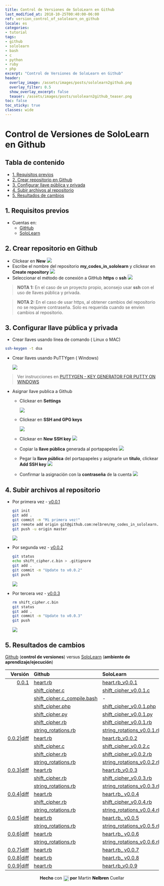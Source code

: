 ```yaml
---
title: Control de Versiones de SoloLearn en Github
last_modified_at: 2018-10-25T00:40:00-06:00
ref: version_control_of_sololearn_on_github
locale: es
categories:
- tutorial
tags:
- github
- sololearn
- bash
- c
- python
- ruby
- php
excerpt: "Control de Versiones de SoloLearn en Github"
header:
  overlay_image: /assets/images/posts/sololearn2github.png
  overlay_filter: 0.5
  show_overlay_excerpt: false
  teaser: /assets/images/posts/sololearn2github_teaser.png
toc: false
toc_sticky: true
classes: wide
---
```


# Control de Versiones de SoloLearn en Github

## Tabla de contenido
  * [1. Requisitos previos](#1)
  * [2. Crear repositorio en Github](#2)
  * [3. Configurar llave pública y privada](#3)
  * [4. Subir archivos al repositorio](#4)
  * [5. Resultados de cambios](#5)

## 1. Requisitos previos <a name="1"></a>
   - Cuentas en:
     - <i class="fab fa-github"></i> [GitHub](https://github.com)
     - <i class="fas fa-code"></i> [SoloLearn](https://sololearn.com)

## 2. Crear repositorio en Github <a name="2"></a>
   - Clickear en **New**
     ![](/assets/images/posts/new_repository_1.png)
   - Escribe el nombre del repositorio **my_codes_in_sololearn** y clickear en **Create repository**
     ![](/assets/images/posts/new_repository_2.png)
   - Seleccionar el método de conexión a GitHub **https** o **ssh**
     ![](/assets/images/posts/new_repository_3.png)
  
   > **NOTA 1:** En el caso de un proyecto propio, aconsejo usar **ssh** con el uso de llaves pública y privada.
  
   > **NOTA 2:** En el caso de usar https, al obtener cambios del repositorio no se requiere contraseña. Solo es requerida cuando se envíen cambios al repositorio.

## 3. Configurar llave pública y privada <a name="3"></a>
   - Crear llaves usando linea de comando (<i class="fab fa-linux"></i> Linux o <i class="fab fa-apple"></i> MAC)

   ```bash
   ssh-keygen -t dsa
   ``` 

   - Crear llaves usando PuTTYgen (<i class="fab fa-windows"></i> Windows)

     ![](/assets/images/posts/puttygen.png)

   > Ver instrucciones en [PUTTYGEN - KEY GENERATOR FOR PUTTY ON WINDOWS](https://www.ssh.com/ssh/putty/windows/puttygen)   

  - Asignar llave publica a Github

    - Clickear en **Settings**

      ![](/assets/images/posts/ssh_keys_01.png)
       
    - Clickear en **SSH and GPG keys**
      
      ![](/assets/images/posts/ssh_keys_02.png) 

    - Clickear en **New SSH key**
      ![](/assets/images/posts/ssh_keys_03.png) 
    
    - Copiar la **llave pública** generada al portapapeles
      ![](/assets/images/posts/ssh_keys_04.png)
    
    - Pegar la **llave pública** del portapapeles y asignarle un **titulo**, clickear **Add SSH key**
      ![](/assets/images/posts/ssh_keys_05.png)

    - Confirmar la asignación con la **contraseña** de la cuenta
      ![](/assets/images/posts/ssh_keys_06.png)
 
## 4. Subir archivos al repositorio <a name="4"></a>
   - Por primera vez - [v0.0.1](#v0.0.1)
   
     ```bash
     git init
     git add .
     git commit -m "Mi primera vez!"
     git remote add origin git@github.com:nelbren/my_codes_in_sololearn.git
     git push -u origin master
     ``` 
     ![](/assets/images/posts/git_init.png)
   - Por segunda vez - [v0.0.2](#v0.0.2)
   
     ```bash
     git status
     echo shift_cipher.c.bin > .gitignore
     git add .
     git commit -m "Update to v0.0.2"
     git push
     ``` 
     ![](/assets/images/posts/git_push_v0.0.2.png)
   - Por tercera vez - [v0.0.3](#v0.0.3)
   
     ```bash
     rm shift_cipher.c.bin
     git status
     git add .
     git commit -m "Update to v0.0.3"
     git push
     ``` 
     ![](/assets/images/posts/git_push_v0.0.3.png)     
     
## 5. Resultados de cambios <a name="5"></a> 
   <i class="fab fa-github"></i> [Github](https://github.com/nelbren/my_codes_in_sololearn) (**control de versiones**) versus  <i class="fas fa-code"></i> [SoloLearn](https://www.sololearn.com/Profile/8229204) (**ambiente de aprendizaje/ejecución**)

   |Versión|Github         | SoloLearn  |Lenguaje| Descripción|
   |------:|:--------------|:-----------|:------:|:-----------|
   |[0.0.1](https://github.com/nelbren/my_codes_in_sololearn/tree/3bc139e905140e61c67cc7f756efa9df88cdfa90)<a name="v0.0.1"></a>|[heart.rb](https://github.com/nelbren/my_codes_in_sololearn/blob/3bc139e905140e61c67cc7f756efa9df88cdfa90/heart.rb)|[heart.rb\_v0.0.1](https://code.sololearn.com/csr5mCY6joG9/#rb)|Ruby|DisplayAHeart-FirstTry!|
   | |[shift\_cipher.c](https://github.com/nelbren/my_codes_in_sololearn/blob/3bc139e905140e61c67cc7f756efa9df88cdfa90/shift_cipher.c)|[shift\_cipher\_v0.0.1.c](https://code.sololearn.com/cNGVi1MaeYJ6/#c)|C|UseShiftCipherIn28lines|
   | |[shift\_cipher.c_compile.bash](https://github.com/nelbren/my_codes_in_sololearn/blob/3bc139e905140e61c67cc7f756efa9df88cdfa90/shift_cipher.c_compile.bash)| - |Bash|Bash4CompileCProgram|
   | |[shift\_cipher.php](https://github.com/nelbren/my_codes_in_sololearn/blob/3bc139e905140e61c67cc7f756efa9df88cdfa90/shift_cipher.php)| [shift\_cipher\_v0.0.1.php](https://code.sololearn.com/w5I5CvnY7TOs/#php)|PHP|UseShiftCipherIn13lines|   
   | |[shift\_cipher.py](https://github.com/nelbren/my_codes_in_sololearn/blob/3bc139e905140e61c67cc7f756efa9df88cdfa90/shift_cipher.py)| [shift\_cipher\_v0.0.1.py](https://code.sololearn.com/c2DTb4Eiz4qP/#py)|Python|UseShiftCipherIn10lines|
   | |[shift\_cipher.rb](https://github.com/nelbren/my_codes_in_sololearn/blob/3bc139e905140e61c67cc7f756efa9df88cdfa90/shift_cipher.rb)| [shift\_cipher\_v0.0.1.rb](https://code.sololearn.com/cRNWQ2J4He6o/#rb)|Ruby|UseShiftCipherIn20lines|  
   | |[string\_rotations.rb](https://github.com/nelbren/my_codes_in_sololearn/blob/3bc139e905140e61c67cc7f756efa9df88cdfa90/string_rotations.rb)| [string\_rotations\_v0.0.1.rb](https://code.sololearn.com/cZu14adYWt4Q/#rb)|Ruby|UsingSubstring|    
   |[0.0.2](https://github.com/nelbren/my_codes_in_sololearn/tree/d32be705aae9f67bc0535c747cda2ce562c70734)<a name="v0.0.2"></a>\|[diff](https://github.com/nelbren/my_codes_in_sololearn/commit/d32be705aae9f67bc0535c747cda2ce562c70734#diff-b41048bdbaf2311019d6726e7e2c6912)|[heart.rb](https://github.com/nelbren/my_codes_in_sololearn/blob/d32be705aae9f67bc0535c747cda2ce562c70734/heart.rb)|[heart.rb\_v0.0.2](https://code.sololearn.com/cvgkNxueAUCI/#rb)|Ruby|DisplayAHeart-UseShortenedIf!|
   | |[shift\_cipher.c](https://github.com/nelbren/my_codes_in_sololearn/blob/d32be705aae9f67bc0535c747cda2ce562c70734/shift_cipher.c)|[shift\_cipher\_v0.0.2.c](https://code.sololearn.com/cOmOJZmV2Fsa/#c)|C|UseTernaryOperatorIn15lines|
   | |[shift\_cipher.rb](https://github.com/nelbren/my_codes_in_sololearn/blob/d32be705aae9f67bc0535c747cda2ce562c70734/shift_cipher.rb)| [shift\_cipher\_v0.0.2.rb](https://code.sololearn.com/cxVFVuRK9z79/#rb)|Ruby|UseTernaryOperatorIn13lines|  
   | |[string\_rotations.rb](https://github.com/nelbren/my_codes_in_sololearn/blob/d32be705aae9f67bc0535c747cda2ce562c70734/string_rotations.rb)| [string\_rotations\_v0.0.2.rb](https://code.sololearn.com/cKtyRTM49lLc/#rb)|Ruby|UsingRotate|
   |[0.0.3](https://github.com/nelbren/my_codes_in_sololearn/tree/80414f98e31ffb6b18f198c7c491141597cf0117)<a name="v0.0.3"></a>\|[diff](https://github.com/nelbren/my_codes_in_sololearn/commit/80414f98e31ffb6b18f198c7c491141597cf0117?diff=split)|[heart.rb](https://github.com/nelbren/my_codes_in_sololearn/blob/80414f98e31ffb6b18f198c7c491141597cf0117/heart.rb)|[heart.rb\_v0.0.3](https://code.sololearn.com/c0or8DjaVS2N/#rb)|Ruby|DisplayAHeart-UseShortBlocks1|
   | |[shift\_cipher.rb](https://github.com/nelbren/my_codes_in_sololearn/blob/80414f98e31ffb6b18f198c7c491141597cf0117/shift_cipher.rb)| [shift\_cipher\_v0.0.3.rb](https://code.sololearn.com/cpkKE1Vfo4v0/#rb)|Ruby|UseShorthandOperIn11lines|  
   | |[string\_rotations.rb](https://github.com/nelbren/my_codes_in_sololearn/blob/80414f98e31ffb6b18f198c7c491141597cf0117/string_rotations.rb)| [string\_rotations\_v0.0.3.rb](https://code.sololearn.com/cN3W06aB6fDw/#rb)|Ruby|UsingRegex| 
   |[0.0.4](https://github.com/nelbren/my_codes_in_sololearn/tree/b837bb11609c7159e91972b970354c5fbb5f94af)<a name="v0.0.4"></a>\|[diff](https://github.com/nelbren/my_codes_in_sololearn/commit/b837bb11609c7159e91972b970354c5fbb5f94af#diff-b41048bdbaf2311019d6726e7e2c6912)|[heart.rb](https://github.com/nelbren/my_codes_in_sololearn/blob/b837bb11609c7159e91972b970354c5fbb5f94af/heart.rb)|[heart.rb\_ v0.0.4](https://code.sololearn.com/cjy7I5Qx9B1A/#rb)|Ruby|DisplayAHeart-UseShortBlocks2|
   | |[shift\_cipher.rb](https://github.com/nelbren/my_codes_in_sololearn/blob/b837bb11609c7159e91972b970354c5fbb5f94af/shift_cipher.rb)| [shift\_cipher\_v0.0.4.rb](https://code.sololearn.com/cQN4bIY8A81y/#rb)|Ruby|UseBracketSyntaxIn7lines|  
   | |[string\_rotations.rb](https://github.com/nelbren/my_codes_in_sololearn/blob/b837bb11609c7159e91972b970354c5fbb5f94af/string_rotations.rb)| [string\_rotations\_v0.0.4.rb](https://code.sololearn.com/c382KXDa3l22/#rb)|Ruby|UsingSubstringAndOnlyOneAssing|
   |[0.0.5](https://github.com/nelbren/my_codes_in_sololearn/tree/64ac756c6bbc6f16a9fe4fca47bfdb74a187b86b)<a name="v0.0.4"></a>\|[diff](https://github.com/nelbren/my_codes_in_sololearn/commit/64ac756c6bbc6f16a9fe4fca47bfdb74a187b86b?diff=split)|[heart.rb](https://github.com/nelbren/my_codes_in_sololearn/blob/64ac756c6bbc6f16a9fe4fca47bfdb74a187b86b/heart.rb)|[heart.rb\_ v0.0.5](https://code.sololearn.com/cTcEJusa6pwj/#rb)|Ruby|DisplayAHeart-UseCase2Array|
   | |[string\_rotations.rb](https://github.com/nelbren/my_codes_in_sololearn/blob/64ac756c6bbc6f16a9fe4fca47bfdb74a187b86b/string_rotations.rb)| [string\_rotations\_v0.0.5.rb](https://code.sololearn.com/cwGgkvm4839e/#rb)|Ruby|UsingSubstringAndOnlyOneAssingInside|
   |[0.0.6](https://github.com/nelbren/my_codes_in_sololearn/tree/ced9cee8a6aabedf0301a0d290b2ec52f882232e)<a name="v0.0.6"></a>\|[diff](https://github.com/nelbren/my_codes_in_sololearn/commit/ced9cee8a6aabedf0301a0d290b2ec52f882232e)|[heart.rb](https://github.com/nelbren/my_codes_in_sololearn/blob/ced9cee8a6aabedf0301a0d290b2ec52f882232e/heart.rb)|[heart.rb\_ v0.0.6](https://code.sololearn.com/c86Uo1h25mD2/#rb)|Ruby|DisplayAHeart-UseMultipleAssign|
   | |[string\_rotations.rb](https://github.com/nelbren/my_codes_in_sololearn/blob/ced9cee8a6aabedf0301a0d290b2ec52f882232e/string_rotations.rb)| [string\_rotations\_v0.0.6.rb](https://code.sololearn.com/cWa639epbOuy/#rb)|Ruby|UsingAnCustomFunction|      
   |[0.0.7](https://github.com/nelbren/my_codes_in_sololearn/tree/8b59281b8b81d16404185c31f1a91350d4e11ca2)<a name="v0.0.7"></a>\|[diff](https://github.com/nelbren/my_codes_in_sololearn/commit/8b59281b8b81d16404185c31f1a91350d4e11ca2)|[heart.rb](https://github.com/nelbren/my_codes_in_sololearn/blob/8b59281b8b81d16404185c31f1a91350d4e11ca2/heart.rb)|[heart.rb\_ v0.0.7](https://code.sololearn.com/cwosAyRtEccI/#rb)|Ruby|DisplayAHeart-GlobalVarsToLocal|
   |[0.0.8](https://github.com/nelbren/my_codes_in_sololearn/tree/9f7d1e2928c2fc02ffb1ee55148bc0c9ca90b90a)<a name="v0.0.8"></a>\|[diff](https://github.com/nelbren/my_codes_in_sololearn/commit/9f7d1e2928c2fc02ffb1ee55148bc0c9ca90b90a)|[heart.rb](https://github.com/nelbren/my_codes_in_sololearn/blob/9f7d1e2928c2fc02ffb1ee55148bc0c9ca90b90a/heart.rb)|[heart.rb\_ v0.0.8](https://code.sololearn.com/c1ril3v0sx5e/#rb)|Ruby|DisplayAHeart-Array2NewAssign''|
   |[0.0.9](https://github.com/nelbren/my_codes_in_sololearn/tree/5a3e08868a7b381d43fa04ea857841a13675244c)<a name="v0.0.9"></a>\|[diff](https://github.com/nelbren/my_codes_in_sololearn/commit/5a3e08868a7b381d43fa04ea857841a13675244c)|[heart.rb](https://github.com/nelbren/my_codes_in_sololearn/blob/5a3e08868a7b381d43fa04ea857841a13675244c/heart.rb)|[heart.rb\_v0.0.9](https://code.sololearn.com/c6Ke3H0Avdh0/#rb)|Ruby|DisplayAHeart-ReplaceIfForTwoIf|

<center><strong>Hecho</strong> con <img src="/assets/images/posts/icons8-corazones-24.png" alt="drawing" height="18px" style="display: inline-block; vertical-align: middle;"> <strong>por</strong> Martin <a href="https://nelbren.com" style="color: black; text-decoration: none;"><strong>Nelbren</strong></a> Cuellar</center>
